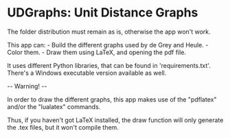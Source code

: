 # UDGraphs: Unit Distance Graphs

The folder distribution must remain as is, otherwise
the app won't work.

This app can:
	- Build the different graphs used by de Grey and Heule.
	- Color them.
	- Draw them using LaTeX, and opening the pdf file.

It uses different Python libraries, that can be found in 'requirements.txt'. There's a Windows executable version available as well.

-- Warning! --

In order to draw the different graphs, this app makes use of the
"pdflatex" and/or the "lualatex" commands.

Thus, if you haven't got LaTeX installed, the draw function
will only generate the .tex files, but it won't compile them.

